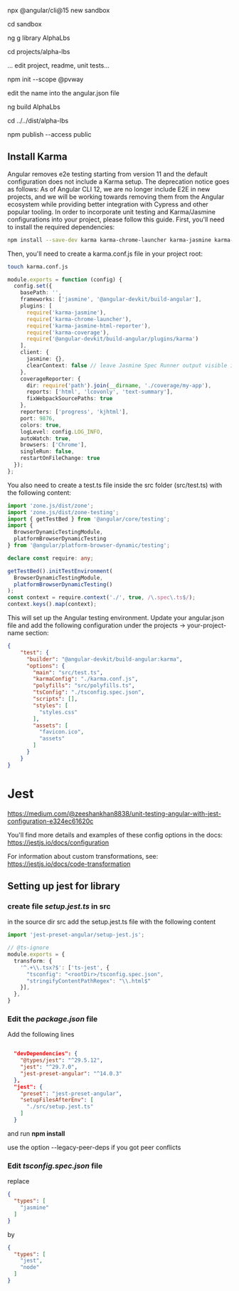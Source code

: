 npx @angular/cli@15 new sandbox

cd sandbox

ng g library AlphaLbs

cd projects/alpha-lbs

... edit project, readme, unit tests...

npm init --scope @pvway

edit the name into the angular.json file

ng build AlphaLbs

cd ../../dist/alpha-lbs

npm publish --access public


## Install Karma

Angular removes e2e testing starting from version 11 and the default configuration does not include a Karma setup. The deprecation notice goes as follows:
As of Angular CLI 12, we are no longer include E2E in new projects, and we will be working towards removing them from the Angular ecosystem while providing better integration with Cypress and other popular tooling.
In order to incorporate unit testing and Karma/Jasmine configurations into your project, please follow this guide.
First, you'll need to install the required dependencies:

```bash
npm install --save-dev karma karma-chrome-launcher karma-jasmine karma-jasmine-html-reporter jasmine-core jasmine-spec-reporter @types/jasmine
```
Then, you'll need to create a karma.conf.js file in your project root:

```bash
touch karma.conf.js
```

``` typescript
module.exports = function (config) {
  config.set({
    basePath: '',
    frameworks: ['jasmine', '@angular-devkit/build-angular'],
    plugins: [
      require('karma-jasmine'),
      require('karma-chrome-launcher'),
      require('karma-jasmine-html-reporter'),
      require('karma-coverage'),
      require('@angular-devkit/build-angular/plugins/karma')
    ],
    client: {
      jasmine: {},
      clearContext: false // leave Jasmine Spec Runner output visible in browser
    },
    coverageReporter: {
      dir: require('path').join(__dirname, './coverage/my-app'),
      reports: ['html', 'lcovonly', 'text-summary'],
      fixWebpackSourcePaths: true
    },
    reporters: ['progress', 'kjhtml'],
    port: 9876,
    colors: true,
    logLevel: config.LOG_INFO,
    autoWatch: true,
    browsers: ['Chrome'],
    singleRun: false,
    restartOnFileChange: true
  });
};
```

You also need to create a test.ts file inside the src folder (src/test.ts) with the following content:

```typescript
import 'zone.js/dist/zone';
import 'zone.js/dist/zone-testing';
import { getTestBed } from '@angular/core/testing';
import {
  BrowserDynamicTestingModule,
  platformBrowserDynamicTesting
} from '@angular/platform-browser-dynamic/testing';

declare const require: any;

getTestBed().initTestEnvironment(
  BrowserDynamicTestingModule,
  platformBrowserDynamicTesting()
);
const context = require.context('./', true, /\.spec\.ts$/);
context.keys().map(context);
```
This will set up the Angular testing environment.
Update your angular.json file and add the following configuration under the projects -> your-project-name section:

```json lines
{
    "test": {
      "builder": "@angular-devkit/build-angular:karma",
      "options": {
        "main": "src/test.ts",
        "karmaConfig": "./karma.conf.js",
        "polyfills": "src/polyfills.ts",
        "tsConfig": "./tsconfig.spec.json",
        "scripts": [],
        "styles": [
          "styles.css"
        ],
        "assets": [
          "favicon.ico",
          "assets"
        ]
      }
    }
}
```

# Jest
https://medium.com/@zeeshankhan8838/unit-testing-angular-with-jest-configuration-e324ec61620c

You'll find more details and examples of these config options in the docs:
https://jestjs.io/docs/configuration

For information about custom transformations, see:
https://jestjs.io/docs/code-transformation


## Setting up jest for library

### create file _setup.jest.ts_ in src

in the source dir src add the setup.jest.ts file with the following content

```typescript
import 'jest-preset-angular/setup-jest.js';

// @ts-ignore
module.exports = {
  transform: {
    '^.+\\.tsx?$': ['ts-jest', {
      "tsconfig": "<rootDir>/tsconfig.spec.json",
      "stringifyContentPathRegex": "\\.html$"
    }],
  },
}
```

### Edit the _package.json_ file

Add the following lines

``` json lines

  "devDependencies": {
    "@types/jest": "^29.5.12",
    "jest": "^29.7.0",
    "jest-preset-angular": "^14.0.3"
  },
  "jest": {
    "preset": "jest-preset-angular",
    "setupFilesAfterEnv": [
      "./src/setup.jest.ts"
    ]
  }

```

and run **npm install**

use the option --legacy-peer-deps if you got peer conflicts

### Edit _tsconfig.spec.json_ file

replace
```json lines
{
  "types": [
    "jasmine"
  ]
}
```
by
```json lines
{
  "types": [
    "jest",
    "node"
  ]
}
```